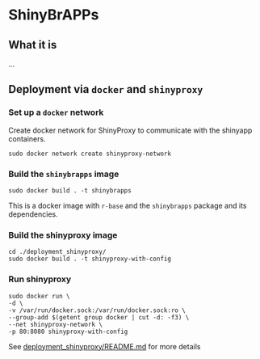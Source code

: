 # ShinyBrAPPs

## What it is

...

## Deployment via `docker` and `shinyproxy`

### Set up  a `docker` network

Create docker network for ShinyProxy to communicate with the shinyapp containers.

```
sudo docker network create shinyproxy-network
```

### Build the `shinybrapps` image

```
sudo docker build . -t shinybrapps
```


This is a docker image with `r-base` and the `shinybrapps` package and its dependencies.

### Build the shinyproxy image

```
cd ./deployment_shinyproxy/
sudo docker build . -t shinyproxy-with-config
```

### Run shinyproxy

```
sudo docker run \
-d \
-v /var/run/docker.sock:/var/run/docker.sock:ro \
--group-add $(getent group docker | cut -d: -f3) \
--net shinyproxy-network \
-p 80:8080 shinyproxy-with-config
```


See [deployment_shinyproxy/README.md](deployment_shinyproxy/README.md) for more details
